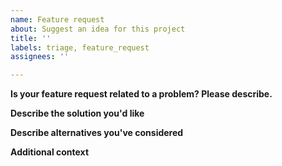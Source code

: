 ```yaml
---
name: Feature request
about: Suggest an idea for this project
title: ''
labels: triage, feature_request
assignees: ''

---
```


<!--
    Please, fill the bug report as precisely as possible.
    Write a full sentence in the issue title.
    Thanks a lot for helping us!
 -->

**Is your feature request related to a problem? Please describe.**

<!--
    A clear and concise description of what the problem is.
    Ex. I'm always frustrated when [...]
-->

**Describe the solution you'd like**

<!--
    A clear and concise description of what you want to happen.
-->

**Describe alternatives you've considered**

<!--
    A clear and concise description of any alternative solutions
    or features you've considered.
-->

**Additional context**

<!--
    Add any other context or screenshots about the feature request here.
-->
